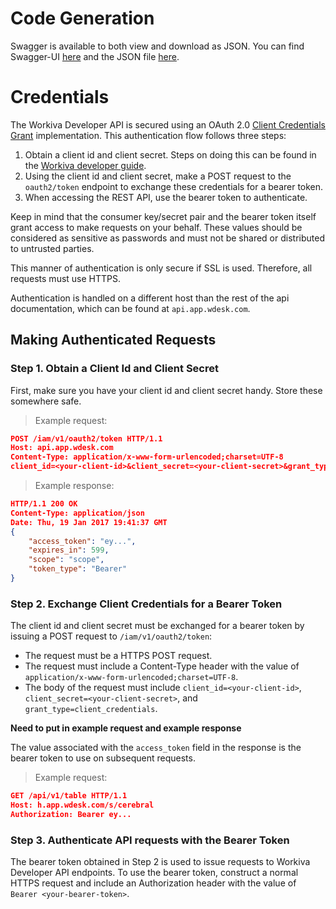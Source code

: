 # Code Generation

Swagger is available to both view and download as JSON. You can find Swagger-UI [here](https://h.app.wdesk.com/s/cerebral/swagger-ui.html) and the JSON file [here](https://h.app.wdesk.com/s/cerebral/v2/api-docs).

# Credentials

The Workiva Developer API is secured using an OAuth 2.0 [Client Credentials Grant](https://tools.ietf.org/html/rfc6749#section-4.4) implementation. This authentication flow follows three steps:

1. Obtain a client id and client secret. Steps on doing this can be found in the [Workiva developer guide](https://success.workiva.com/developers/guides/setup).
2. Using the client id and client secret, make a POST request to the `oauth2/token` endpoint to exchange these credentials for a bearer token.
3. When accessing the REST API, use the bearer token to authenticate.

Keep in mind that the consumer key/secret pair and the bearer token itself grant access to make requests on your behalf. These values should be considered as sensitive as passwords and must not be shared or distributed to untrusted parties.

This manner of authentication is only secure if SSL is used. Therefore, all requests must use HTTPS.

Authentication is handled on a different host than the rest of the api documentation, which can be found at `api.app.wdesk.com`. 

## Making Authenticated Requests

### Step 1. Obtain a Client Id and Client Secret

First, make sure you have your client id and client secret handy. Store these somewhere safe.

> Example request:

```json
POST /iam/v1/oauth2/token HTTP/1.1
Host: api.app.wdesk.com
Content-Type: application/x-www-form-urlencoded;charset=UTF-8
client_id=<your-client-id>&client_secret=<your-client-secret>&grant_type=client_credentials

```

> Example response:

```json
HTTP/1.1 200 OK
Content-Type: application/json
Date: Thu, 19 Jan 2017 19:41:37 GMT
{
    "access_token": "ey...",
    "expires_in": 599,
    "scope": "scope",
    "token_type": "Bearer"
}
```

### Step 2. Exchange Client Credentials for a Bearer Token

The client id and client secret must be exchanged for a bearer token by issuing a POST request to `/iam/v1/oauth2/token`:

* The request must be a HTTPS POST request.
* The request must include a Content-Type header with the value of `application/x-www-form-urlencoded;charset=UTF-8`.
* The body of the request must include `client_id=<your-client-id>`, `client_secret=<your-client-secret>`, and `grant_type=client_credentials`.

**Need to put in example request and example response**

The value associated with the `access_token` field in the response is the bearer token to use on subsequent requests.

> Example request:

```json
GET /api/v1/table HTTP/1.1
Host: h.app.wdesk.com/s/cerebral
Authorization: Bearer ey...
```

### Step 3. Authenticate API requests with the Bearer Token

The bearer token obtained in Step 2 is used to issue requests to Workiva Developer API endpoints. To use the bearer token, construct a normal HTTPS request and include an Authorization header with the value of `Bearer <your-bearer-token>`.
